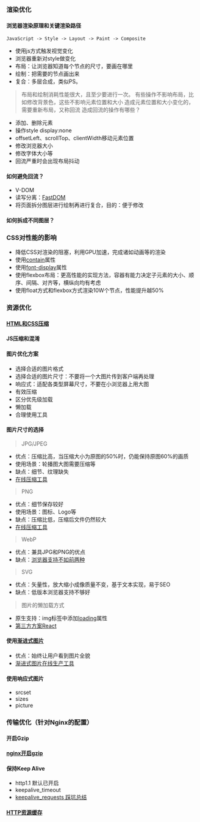 ### 渲染优化
#### 浏览器渲染原理和关键渲染路径
```base
JavaScript -> Style -> Layout -> Paint -> Composite
```
* 使用js方式触发视觉变化
* 浏览器重新对style做变化
* 布局：让浏览器知道每个节点的尺寸，要画在哪里
* 绘制：把需要的节点画出来
* 复合：多层合成，类似PS。
>布局和绘制消耗性能很大，且至少要进行一次。
>有些操作不影响布局，比如修改背景色，这些不影响元素位置和大小
>造成元素位置和大小变化的，需要重新布局，又称回流
>造成回流的操作有哪些？
* 添加、删除元素
* 操作style display:none
* offsetLeft、scrollTop、clientWidth移动元素位置
* 修改浏览器大小
* 修改字体大小等
* 回流严重时会出现布局抖动
#### 如何避免回流？
* V-DOM
* 读写分离：[FastDOM](https://github.com/wilsonpage/fastdom)
* 将页面拆分图层进行绘制再进行复合，目的：便于修改
#### 如何拆成不同图层？

### CSS对性能的影响
* 降低CSS对渲染的阻塞，利用GPU加速，完成诸如动画等的渲染
* 使用[contain](https://codepen.io/rachelandrew/pen/abzwRmR)属性
* 使用[font-display](https://www.w3cplus.com/css/font-display-masses.html)属性
* 使用flexbox布局：更高性能的实现方法，容器有能力决定子元素的大小、顺序、间隔、对齐等，横纵向均有考虑
* 使用float方式和flexbox方式渲染10W个节点，性能提升越50%

### 资源优化
#### [HTML和CSS压缩](https://kangax.github.io/html-minifier/)
#### JS压缩和混淆
#### 图片优化方案
* 选择合适的图片格式
* 选择合适的图片尺寸：不要将一个大图片传到客户端再处理
* 响应式：适配各类型屏幕尺寸，不要在小浏览器上用大图
* 有效压缩
* 区分优先级加载
* 懒加载
* 合理使用工具

#### 图片尺寸的选择
>JPG/JPEG
* 优点：压缩比高，当压缩大小为原图的50%时，仍能保持原图60%的画质
* 使用场景：轮播图大图需要压缩等
* 缺点：细节、纹理缺失
* [在线压缩工具](https://github.com/imagemin/imagemin)
>PNG
* 优点：细节保存较好
* 使用场景：图标、Logo等
* 缺点：压缩比低，压缩后文件仍然较大
* [在线压缩工具](https://github.com/imagemin/imagemin-pngquant)
>WebP
* 优点：兼具JPG和PNG的优点
* 缺点：[浏览器支持不如前两种](https://caniuse.com/?search=WebP)
>SVG
* 优点：矢量性，放大缩小成像质量不变，基于文本实现，易于SEO
* 缺点：低版本浏览器支持不够好
>图片的懒加载方式
* 原生支持：img标签中添加[loading](https://mathiasbynens.be/demo/img-loading-lazy)属性
* [第三方方案React](https://github.com/aljullu/react-lazy-load-image-component)

#### 使用[渐进式图片](https://www.zhangxinxu.com/wordpress/2013/01/progressive-jpeg-image-and-so-on/)
* 优点：始终让用户看到图片全貌
* [渐进式图片在线生产工具](https://coding.tools/cn/progressive-jpeg)

#### 使用响应式图片
* srcset
* sizes
* picture

### 传输优化（针对Nginx的配置）
#### 开启Gzip
#### [nginx开启gzip](https://juejin.cn/post/6844903605187641357)

#### 保持Keep Alive
* http1.1 默认已开启
* keepalive_timeout
* [keepalive_requests 踩坑总结](https://github.com/jinhailang/blog/issues/37)
#### [HTTP资源缓存](https://www.cnblogs.com/maoli-demo/p/14144111.html)
